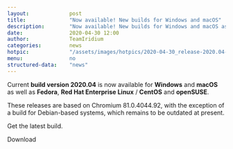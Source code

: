 ```yaml
---
layout: 			post
title:  			"Now available! New builds for Windows and macOS"
description: 		"Now available! New builds for Windows and macOS as well as Fedora, Red Hat Enterprise Linux / CentOS and select openSUSE systems."
date:	 			2020-04-30 12:00
author:				TeamIridium
categories:			news
hotpic:				"/assets/images/hotpics/2020-04-30_release-2020.04-win_mac.png"
menu: 				no
structured-data:	"news"
---
```

Current **build version 2020.04** is now available for **Windows** and **macOS** as well as **Fedora**, 
**Red Hat Enterprise Linux** / **CentOS** and **openSUSE**.

These releases are based on Chromium 81.0.4044.92, with the exception of a build for Debian-based systems, 
which remains to be outdated at present.

Get the latest build.

<a id="download-parser2" class="button download" title="download Iridium Browser">Download</a>